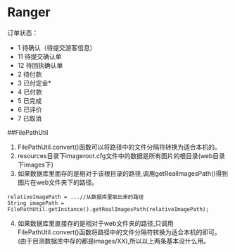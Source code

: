 # Ranger
订单状态：
+ 1 待确认（待提交游客信息）
+ 11 待提交确认单
+ 12 待回执确认单
+ 2 待付款
+ 3 已付定金*
+ 4 已付款
+ 5 已完成
+ 6 已评价
+ 7 已取消

##FilePathUtil
1. FilePathUtil.convert()函数可以将路径中的文件分隔符转换为适合本机的。
2. resources目录下imageroot.cfg文件中的数据是所有图片的根目录(web目录下images下)
3. 如果数据库里面存的是相对于该根目录的路径,调用getRealImagesPath()得到图片在web文件夹下的路径。

```
relativeImagePath = ...//从数据库里取出来的路径 
String imagePath = FilePathUtil.getInstance().getRealImagesPath(relativeImagePath);
```

4. 如果数据库里直接存的是相对于web文件夹的路径,只调用FilePathUtil.convert()函数将路径中的文件分隔符转换为适合本机的即可。(由于目测数据库中存的都是images/XX),所以以上两条基本没什么用。